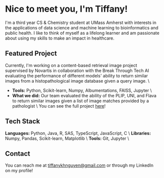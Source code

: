 # Nice to meet you, I'm Tiffany!

<!--
**p1nkuu/p1nkuu** is a ✨ _special_ ✨ repository because its `README.md` (this file) appears on your GitHub profile.

Here are some ideas to get you started:

- 🔭 I’m currently working on ...
- 🌱 I’m currently learning ...
- 👯 I’m looking to collaborate on ...
- 🤔 I’m looking for help with ...
- 💬 Ask me about ...
- 📫 How to reach me: ...
- 😄 Pronouns: ...
- ⚡ Fun fact: ...
-->

I'm a third year CS & Chemistry student at UMass Amherst with interests in the applications of data science and machine learning to bioinformatics and public health. I like to think of myself as a lifelong learner and am passionate about using my skills to make an impact in healthcare.

## Featured Project
Currently, I'm working on a content-based retrieval image project supervised by Novartis in collaboration with the Break Through Tech AI evaluating the performance of different models' ability to return similar images from a histopathological image database given a query image. \\
- **Tools:** Python, Scikit-learn, Numpy, Albumentations, FAISS, Jupyter \\
- **What we did:** Our team evaluated the ability of the PLIP, UNI, and Flava to return similar images given a list of image matches provided by a pathologist \\
You can see the full project [here](https://github.com/p1nkuu/CBIR-Image)!

## Tech Stack
**Languages:** Python, Java, R, SAS, TypeScript, JavaScript, C \\
**Libraries:** Numpy, Pandas, Scikit-learn, Matplotlib \\
**Tools:** Git, Jupyter \\

## Contact
You can reach me at tiffanykhnguyen@gmail.com or through my LinkedIn on my profile!
